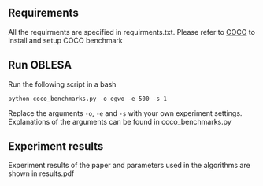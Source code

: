 ## Requirements
All the requirments are specified in requirments.txt. Please refer to [COCO](https://github.com/numbbo/coco) to install and setup COCO benchmark

## Run OBLESA
Run the following script in a bash
```
python coco_benchmarks.py -o egwo -e 500 -s 1
```
Replace the arguments ```-o```, ```-e``` and ```-s``` with your own experiment settings. Explanations of the arguments can be found in coco_benchmarks.py

## Experiment results
Experiment results of the paper and parameters used in the algorithms are shown in results.pdf